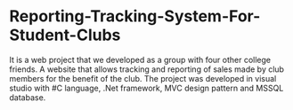 # Reporting-Tracking-System-For-Student-Clubs
It is a web project that we developed as a group with four other college friends. A website that allows tracking and reporting of sales made by club members for the benefit of the club. The project was developed in visual studio with #C language, .Net framework, MVC design pattern and MSSQL database.
